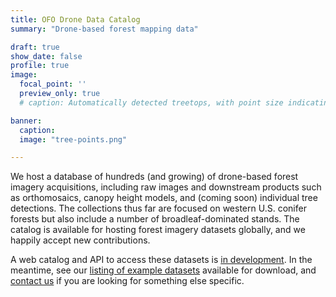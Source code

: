 ```yaml
---
title: OFO Drone Data Catalog
summary: "Drone-based forest mapping data"

draft: true
show_date: false
profile: true
image:
  focal_point: ''
  preview_only: true
  # caption: Automatically detected treetops, with point size indicating tree height, overlaid on drone-derived orthoimagery from the Tahoe National Forest

banner:
  caption:
  image: "tree-points.png"

---
```


We host a database of hundreds (and growing) of drone-based forest imagery acquisitions, including
raw images and downstream products such as orthomosaics, canopy height models, and (coming soon) individual tree
detections. The collections thus far are focused on western U.S. conifer forests but also include a
number of broadleaf-dominated stands. The catalog is available for hosting forest imagery datasets
globally, and we happily accept new contributions.

A web catalog and API to access these datasets is [in development](/data/drone/curation/). In the meantime, see our [listing of example datasets](https://docs.openforestobservatory.org/data/datasets/) available for download, and [contact us](/about/#contact-us) if you are looking for something else specific.
